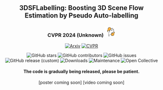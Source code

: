 <div align="center">    

## 3DSFLabelling: Boosting 3D Scene Flow Estimation by Pseudo Auto-labelling
### CVPR 2024 (Unknown)  <img src="images/celebration.gif" width="35" height="35" alt="Celebration"/>

[![Arxiv](http://img.shields.io/badge/Arxiv-2402.10668-B31B1B.svg)](https://arxiv.org/abs/2402.18146)
[![CVPR](http://img.shields.io/badge/CVPR-2024-4b44ce.svg)](https://arxiv.org/pdf/2402.18146.pdf)

![GitHub stars](https://img.shields.io/github/stars/jiangchaokang/3DSFLabelling)
![GitHub contributors](https://img.shields.io/github/contributors/jiangchaokang/3DSFLabelling)
![GitHub issues](https://img.shields.io/github/issues-raw/jiangchaokang/3DSFLabelling)
![GitHub release (custom)](https://img.shields.io/badge/release-V0.1-blue)
![Downloads](https://img.shields.io/github/downloads/jiangchaokang/3DSFLabelling/total)
![Maintenance](https://img.shields.io/maintenance/yes/2024)
![Open Collective](https://img.shields.io/opencollective/backers/jiangchaokang)


#### The code is gradually being released, please be patient.
[poster coming soon] [video coming soon]
</div>


